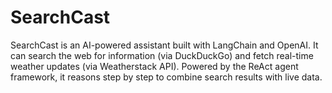 # SearchCast
SearchCast is an AI-powered assistant built with LangChain and OpenAI. It can search the web for information (via DuckDuckGo) and fetch real-time weather updates (via Weatherstack API). Powered by the ReAct agent framework, it reasons step by step to combine search results with live data.
